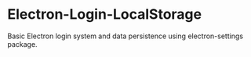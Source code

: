 # Electron-Login-LocalStorage
Basic Electron login system and data persistence using electron-settings package.
